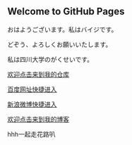 ## Welcome to GitHub Pages

おはようございます。私はバイジです。

どぞう、よろしくお願いいたします。

私は四川大学のがくせいです。

[欢迎点击来到我的仓库](https://github.com/Beierchen22/belle.github.io)

[百度网址快捷进入](https://www.baidu.com)

[新浪微博快捷进入](https://weibo.com)

[欢迎点击来到我的博客](https://beierchen22.github.io/belle.github.io/)

hhh一起走花路叭
